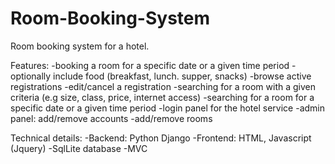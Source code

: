 # Room-Booking-System

Room booking system for a hotel.

Features:
-booking a room for a specific date or a given time period
-optionally include food (breakfast, lunch. supper, snacks)
-browse active registrations
-edit/cancel a registration
-searching for a room with a given criteria (e.g size, class, price, internet access)
-searching for a room for a specific date or a given time period
-login panel for the hotel service
-admin panel: add/remove accounts
-add/remove rooms


Technical details:
-Backend: Python Django
-Frontend: HTML, Javascript (Jquery)
-SqlLite database
-MVC
